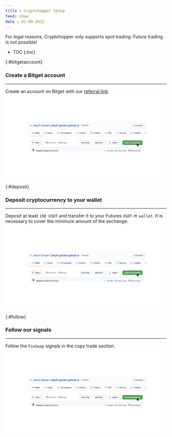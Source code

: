 ```yaml
---
title : Cryptohopper Setup
feed: show
date : 01-09-2022
---
```

 
For legal reasons, Cryptohopper only supports spot trading. Future trading is not possible!

* TOC
{:toc}

{:#bitgetaccount}
### Create a Bitget account 
---
Create an account on Bitget with our [referral link](https://www.bitget.com/en/copytrading/).
![](/assets/img/1-how-to.png)

{:#deposit}
###  Deposit cryptocurrency to your wallet
---
Deposit at least ```100 USDT``` and transfer it to your Futures ```USDT-M wallet```. It is necessary to cover the minimum amount of the exchange.
![](/assets/img/1-how-to.png)

{:#follow}
###  Follow our signals
---
Follow the ```FinSwap``` signals in the copy trade section.
![](/assets/img/1-how-to.png)

